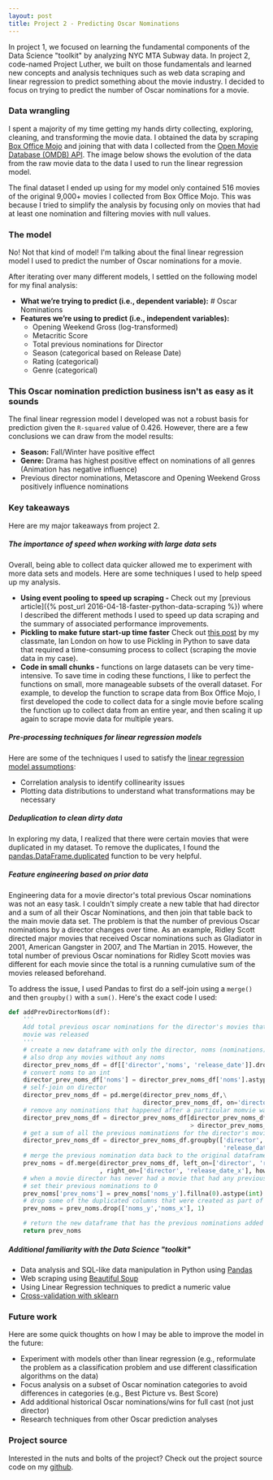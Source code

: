 ```yaml
---
layout: post
title: Project 2 - Predicting Oscar Nominations
---
```


In project 1, we focused on learning the fundamental components of the Data Science "toolkit" by analyzing NYC MTA Subway data. In project 2, code-named Project Luther, we built on those fundamentals and learned new concepts and analysis techniques such as web data scraping and linear regression to predict something about the movie industry. I decided to focus on trying to predict the number of Oscar nominations for a movie.

<amp-img width="500" height="213" layout="responsive" src="https://media.giphy.com/media/6mnlYDQ4VdbUs/giphy.gif"></amp-img>

### Data wrangling

I spent a majority of my time getting my hands dirty collecting, exploring, cleaning, and transforming the movie data. I obtained the data by scraping [Box Office Mojo](http://www.boxofficemojo.com/) and joining that with data I collected from the [Open Movie Database (OMDB) API](http://omdbapi.com/). The image below shows the evolution of the data from the raw movie data to the data I used to run the linear regression model.

<amp-img width="1000" height="589" layout="responsive" src="/assets/images/movie-scraping/data_evolution2.png"></amp-img>

The final dataset I ended up using for my model only contained 516 movies of the original 9,000+ movies I collected from Box Office Mojo. This was because I tried to simplify the analysis by focusing only on movies that had at least one nomination and filtering movies with null values.

### The model

<amp-img width="479" height="281" layout="responsive" src="http://38.media.tumblr.com/388c156672facd32502c6f94845b2f3e/tumblr_ncfeyjjvRG1sn2bh3o1_500.gif"></amp-img>

No! Not that kind of model! I'm talking about the final linear regression model I used to predict the number of Oscar nominations for a movie.

After iterating over many different models, I settled on the following model for my final analysis:

- **What we’re trying to predict (i.e., dependent variable):** # Oscar Nominations
- **Features we’re using to predict (i.e., independent variables):**
    - Opening Weekend Gross (log-transformed)
    - Metacritic Score
    - Total previous nominations for Director
    - Season (categorical based on Release Date)
    - Rating (categorical)
    - Genre (categorical)

### This Oscar nomination prediction business isn't as easy as it sounds

<amp-img width="498" height="260" layout="responsive" src="https://dn3pm25xmtlyu.cloudfront.net/photos/thumb/841769934.gif?1393806755&Expires=1463592541&Signature=LtmxFtRJyWT49V0N~5m2b-1tsmJTNq~MTTSeRj3pgWvMpZYG0gQS4tzI~-tN31WrWhX4NNf0EgM5sgRHK6sg8vVvViOqN9AEmswHlTx1wXYQS7VuCsSBQHUIBlUmQAenhwRUdO7qh0RXoP9L-b6Qm2EHG6O~N3H7kb0jj03l9Dw_&Key-Pair-Id=APKAIYVGSUJFNRFZBBTA"></amp-img>

The final linear regression model I developed was not a robust basis for prediction given the `R-squared` value of 0.426. However, there are a few conclusions we can draw from the model results:

- **Season:** Fall/Winter have positive effect
- **Genre:** Drama has highest positive effect on nominations of all genres (Animation has negative influence)
- Previous director nominations, Metascore and Opening Weekend Gross positively influence nominations

### Key takeaways

Here are my major takeaways from project 2.

##### The importance of speed when working with large data sets

<amp-img width="375" height="165" layout="responsive" src="http://gifstumblr.com/images/going-fast_574.gif"></amp-img>

Overall, being able to collect data quicker allowed me to experiment with more data sets and models. Here are some techniques I used to help speed up my analysis.

+ **Using event pooling to speed up scraping -** Check out my [previous article]({% post_url 2016-04-18-faster-python-data-scraping %}) where I described the different methods I used to speed up data scraping and the summary of associated performance improvements.
+ **Pickling to make future start-up time faster** Check out [this post](http://ianlondon.github.io/blog/pickling-basics/) by my classmate, Ian London on how to use Pickling in Python to save data that required a time-consuming process to collect (scraping the movie data in my case).
+ **Code in small chunks -** functions on large datasets can be very time-intensive. To save time in coding these functions, I like to perfect the functions on small, more manageable subsets of the overall dataset. For example, to develop the function to scrape data from Box Office Mojo, I first developed the code to collect data for a single movie before scaling the function up to collect data from an entire year, and then scaling it up again to scrape movie data for multiple years.

##### Pre-processing techniques for linear regression models

Here are some of the techniques I used to satisfy the [linear regression model assumptions](http://people.duke.edu/~rnau/testing.htm):

+ Correlation analysis to identify collinearity issues
+ Plotting data distributions to understand what transformations may be necessary

##### Deduplication to clean dirty data

In exploring my data, I realized that there were certain movies that were duplicated in my dataset. To remove the duplicates, I found the [pandas.DataFrame.duplicated](http://pandas.pydata.org/pandas-docs/stable/generated/pandas.DataFrame.duplicated.html) function to be very helpful.

##### Feature engineering based on prior data

Engineering data for a movie director's total previous Oscar nominations was not an easy task. I couldn't simply create a new table that had director and a sum of all their Oscar Nominations, and then join that table back to the main movie data set. The problem is that the number of previous Oscar nominations by a director changes over time. As an example, Ridley Scott directed major movies that received Oscar nominations such as Gladiator in 2001, American Gangster in 2007, and The Martian in 2015. However, the total number of previous Oscar nominations for Ridley Scott movies was different for each movie since the total is a running cumulative sum of the movies released beforehand.

To address the issue, I used Pandas to first do a self-join using a `merge()` and then `groupby()` with a `sum()`. Here's the exact code I used:

~~~python
def addPrevDirectorNoms(df):
    '''
    Add total previous oscar nominations for the director's movies that occurred before a
    movie was released
    '''
    # create a new dataframe with only the director, noms (nominations), and release_date
    # also drop any movies without any noms
    director_prev_noms_df = df[['director','noms', 'release_date']].dropna(subset=['noms'])
    # convert noms to an int
    director_prev_noms_df['noms'] = director_prev_noms_df['noms'].astype('int')
    # self-join on director
    director_prev_noms_df = pd.merge(director_prev_noms_df,\
                                     director_prev_noms_df, on='director')
    # remove any nominations that happened after a particular momvie was released
    director_prev_noms_df = director_prev_noms_df[director_prev_noms_df['release_date_x']\
                                                  > director_prev_noms_df['release_date_y']]
    # get a sum of all the previous nominations for the director's movies
    director_prev_noms_df = director_prev_noms_df.groupby(['director', 'noms_x',\
                                                           'release_date_x'], as_index=False).sum()
    # merge the previous nomination data back to the original dataframe
    prev_noms = df.merge(director_prev_noms_df, left_on=['director', 'release_date']\
                         , right_on=['director', 'release_date_x'], how='left')
    # when a movie director has never had a movie that had any previous nominations,
    # set their previous nominations to 0
    prev_noms['prev_noms'] = prev_noms['noms_y'].fillna(0).astype(int)
    # drop some of the duplicated columns that were created as part of the merges
    prev_noms = prev_noms.drop(['noms_y','noms_x'], 1)

    # return the new dataframe that has the previous nominations added as a column
    return prev_noms
~~~

<amp-img width="359" height="151" layout="responsive" src="http://www.sharegif.com/wp-content/uploads/2013/11/Gladiator-quotes-1.gif"></amp-img>

##### Additional familiarity with the Data Science "toolkit"

+ Data analysis and SQL-like data manipulation in Python using [Pandas](http://pandas.pydata.org/)
+ Web scraping using [Beautiful Soup](https://www.crummy.com/software/BeautifulSoup/bs4/doc/)
+ Using Linear Regression techniques to predict a numeric value
+ [Cross-validation with sklearn](http://scikit-learn.org/stable/modules/cross_validation.html)

### Future work

Here are some quick thoughts on how I may be able to improve the model in the future:

- Experiment with models other than linear regression (e.g., reformulate the problem as a classification problem and use different classification algorithms on the data)
- Focus analysis on a subset of Oscar nomination categories to avoid differences in categories (e.g., Best Picture vs. Best Score)
- Add additional historical Oscar nominations/wins for full cast (not just director)
- Research techniques from other Oscar prediction analyses

### Project source

Interested in the nuts and bolts of the project? Check out the project source code on my [github](https://github.com/maxmelnick/movie_scraping).